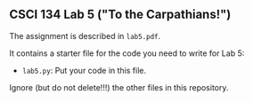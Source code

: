 CSCI 134 Lab 5 ("To the Carpathians!")
--------------------------------------

The assignment is described in `lab5.pdf`.

It contains a starter file for the code you need to write for Lab 5:
- `lab5.py`: Put your code in this file.

Ignore (but do not delete!!!) the other files in this repository.